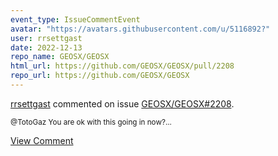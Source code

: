 ```yaml
---
event_type: IssueCommentEvent
avatar: "https://avatars.githubusercontent.com/u/5116892?"
user: rrsettgast
date: 2022-12-13
repo_name: GEOSX/GEOSX
html_url: https://github.com/GEOSX/GEOSX/pull/2208
repo_url: https://github.com/GEOSX/GEOSX
---
```


<a href='https://github.com/rrsettgast' target='_blank'>rrsettgast</a> commented on issue <a href='https://github.com/GEOSX/GEOSX/pull/2208' target='_blank'>GEOSX/GEOSX#2208</a>.

<small>@TotoGaz You are ok with this going in now?...</small>

<a href='https://github.com/GEOSX/GEOSX/pull/2208' target='_blank'>View Comment</a>